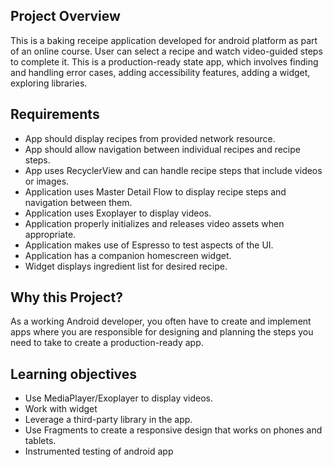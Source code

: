## Project Overview
This is a baking receipe application developed for android platform as part of an online course. User can select a recipe and watch video-guided steps to complete it. This is a production-ready state app, which involves finding and handling error cases, adding accessibility features, adding a widget, exploring libraries.

## Requirements
- App should display recipes from provided network resource.
- App should allow navigation between individual recipes and recipe steps.
- App uses RecyclerView and can handle recipe steps that include videos or images.
- Application uses Master Detail Flow to display recipe steps and navigation between them.
- Application uses Exoplayer to display videos.
- Application properly initializes and releases video assets when appropriate.
- Application makes use of Espresso to test aspects of the UI.
- Application has a companion homescreen widget.
- Widget displays ingredient list for desired recipe.

## Why this Project?
As a working Android developer, you often have to create and implement apps where you are responsible for designing and planning the steps you need to take to create a production-ready app.

## Learning objectives
- Use MediaPlayer/Exoplayer to display videos.
- Work with widget
- Leverage a third-party library in the app.
- Use Fragments to create a responsive design that works on phones and tablets.
- Instrumented testing of android app


